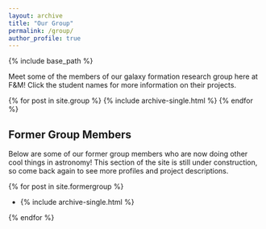 ```yaml
---
layout: archive
title: "Our Group"
permalink: /group/
author_profile: true
---
```


{% include base_path %}

Meet some of the members of our galaxy formation research group here at F&M! Click the student names for more information on their projects.

{% for post in site.group %}
  {% include archive-single.html %}
{% endfor %}

## Former Group Members

Below are some of our former group members who are now doing other cool things in astronomy! This section of the site is still under construction, so come back again to see more profiles and project descriptions.


{% for post in site.formergroup %}
  - {% include archive-single.html %}

{% endfor %}
